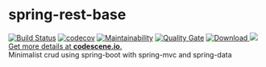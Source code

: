 # spring-rest-base

[![Build Status](https://travis-ci.org/fabiosoaza/spring-rest-base.svg?branch=master)](https://travis-ci.org/fabiosoaza/spring-rest-base) 
[![codecov](https://codecov.io/gh/fabiosoaza/spring-rest-base/branch/master/graph/badge.svg)](https://codecov.io/gh/fabiosoaza/spring-rest-base) 
[![Maintainability](https://api.codeclimate.com/v1/badges/43599ab6708a59ca8036/maintainability)](https://codeclimate.com/github/fabiosoaza/spring-rest-base/maintainability)
[![Quality Gate](https://sonarcloud.io/api/project_badges/measure?project=com.restbase%3Aspring-rest-base&metric=alert_status)](https://sonarcloud.io/dashboard?id=com.restbase%3Aspring-rest-base) 
[ ![Download](https://api.bintray.com/packages/fabiosoaza/spring-rest-base/spring-rest-base/images/download.svg) ](https://bintray.com/fabiosoaza/spring-rest-base/spring-rest-base/_latestVersion) 
[![](https://codescene.io/projects/4871/status.svg) Get more details at **codescene.io**.](https://codescene.io/projects/4871/jobs/latest-successful/results)
<br/>
Minimalist crud using spring-boot with spring-mvc and spring-data
